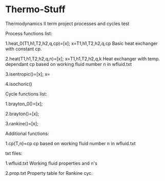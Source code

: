 # Thermo-Stuff
Thermodynamics II term project processes and cycles test

Process functions list:

  1.heat_0(T1,h1,T2,h2,q,cp)=[x]; x=T1,h1,T2,h2,q,cp
  Basic heat exchanger with constant cp.
  
  2.heat(T1,h1,T2,h2,q,n)=[x]; x=T1,h1,T2,h2,q,k
  Heat exchanger with temp. dependant cp based on working fluid number n in wfluid.txt
  
  3.isentropic()=[x]; x=
  
  4.isochoric()
  
Cycle functions list:

  1.brayton_0()=[x];
  
  2.brayton()=[x];
  
  3.rankine()=[x];

Additional functions:

  1.cp(T,n)=cp
  cp based on working fluid number n in wfluid.txt
  
txt files:

  1.wfluid.txt
  Working fluid properties and n's
  
  2.prop.txt
  Property table for Rankine cyc.
